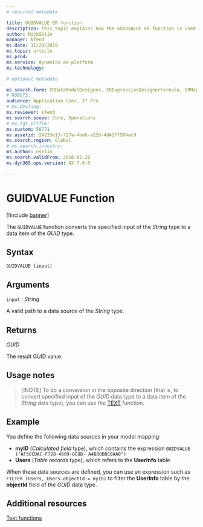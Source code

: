 ```yaml
---
# required metadata

title: GUIDVALUE ER function
description: This topic explains how the GUIDVALUE ER function is used
author: NickSelin
manager: kfend
ms.date: 11/29/2019
ms.topic: article
ms.prod: 
ms.service: dynamics-ax-platform
ms.technology: 

# optional metadata

ms.search.form: ERDataModelDesigner, ERExpressionDesignerFormula, ERMappedFormatDesigner, ERModelMappingDesigner
# ROBOTS: 
audience: Application User, IT Pro
# ms.devlang: 
ms.reviewer: kfend
ms.search.scope: Core, Operations
# ms.tgt_pltfrm: 
ms.custom: 58771
ms.assetid: 24223e13-727a-4be6-a22d-4d427f504ac9
ms.search.region: Global
# ms.search.industry: 
ms.author: nselin
ms.search.validFrom: 2016-02-28
ms.dyn365.ops.version: AX 7.0.0

---
```


# <a name="GUIDVALUE">GUIDVALUE Function</a>

[!include [banner](../includes/banner.md)]

The `GUIDVALUE` function converts the specified input of the *String* type to a data item of the *GUID* type.

## Syntax

```
GUIDVALUE (input)
```

## Arguments

`input` : *String*

A valid path to a data source of the *String* type.

## Returns

*GUID*

The result GUID value.

## Usage notes

> [!NOTE] To do a conversion in the opposite direction (that is, to convert specified input of the *GUID* data type to a data item of the *String* data type), you can use the [TEXT](er-functions-text-text.md) function.

## Example

You define the following data sources in your model mapping:

- **myID** (*Calculated field* type), which contains the expression
`GUIDVALUE ("AF5CCDAC-F728-4609-8C8B- A4B30B0C0AA0")`
- **Users** (*Table records* type), which refers to the **UserInfo** table

When these data sources are defined, you can use an expression such as `FILTER (Users, Users.objectId = myID)` to filter the **UserInfo** table by the **objectId** field of the *GUID* data type.

## Additional resources

[Text functions](er-functions-category-text.md)
